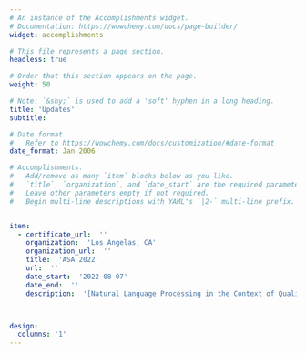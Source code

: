 ```yaml
---
# An instance of the Accomplishments widget.
# Documentation: https://wowchemy.com/docs/page-builder/
widget: accomplishments

# This file represents a page section.
headless: true

# Order that this section appears on the page.
weight: 50

# Note: `&shy;` is used to add a 'soft' hyphen in a long heading.
title: 'Updates'
subtitle:

# Date format
#   Refer to https://wowchemy.com/docs/customization/#date-format
date_format: Jan 2006

# Accomplishments.
#   Add/remove as many `item` blocks below as you like.
#   `title`, `organization`, and `date_start` are the required parameters.
#   Leave other parameters empty if not required.
#   Begin multi-line descriptions with YAML's `|2-` multi-line prefix.


item:
  - certificate_url:  ''
    organization:  'Los Angelas, CA'
    organization_url:  ''
    title:  'ASA 2022'
    url:  ''
    date_start:  '2022-08-07'
    date_end:  ''
    description:  '[Natural Language Processing in the Context of Qualitative Research](/posts/ASA_2022_CHOI.pdf)'



design:
  columns: '1'
---
```


